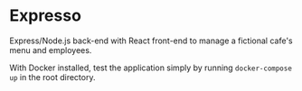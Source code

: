 # Expresso

Express/Node.js back-end with React front-end to manage a fictional cafe's menu and employees.

With Docker installed, test the application simply by running `docker-compose up` in the root directory.
